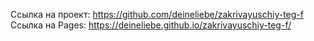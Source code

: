 Ссылка на проект: https://github.com/deineliebe/zakrivayuschiy-teg-f
Ссылка на Pages: https://deineliebe.github.io/zakrivayuschiy-teg-f/
